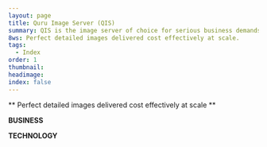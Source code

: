 ```yaml
---
layout: page
title: Quru Image Server (QIS)
summary: QIS is the image server of choice for serious business demands
8ws: Perfect detailed images delivered cost effectively at scale.
tags:
  - Index
order: 1
thumbnail:
headimage:
index: false
---
```


** Perfect detailed images delivered cost effectively at scale **

**BUSINESS**

**TECHNOLOGY**
